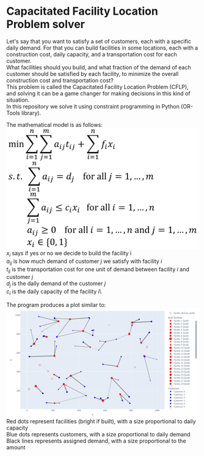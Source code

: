 # Capacitated Facility Location Problem solver

Let's say that you want to satisfy a set of customers, each with a specific daily demand. For that you can build facilities in some locations, each with a construction cost, daily capacity, and a transportation cost for each customer.\
What facilities should you build, and what fraction of the demand of each customer should be satisfied by each facility, to minimize the overall construction cost and transportation cost?\
This problem is called the Capacitated Facility Location Problem (CFLP), and solving it can be a game changer for making decisions in this kind of situation.\
In this repository we solve it using constraint programming in Python (OR-Tools library).

The mathematical model is as follows:\
![model](model.png)
$x_{i}$ says if yes or no we decide to build the facility i\
$a_{ij}$ is how much demand of customer $j$ we satisfy with facility $i$\
$t_{ij}$ is the transportation cost for one unit of demand between facility $i$ and customer $j$\
$d_{j}$ is the daily demand of the customer $j$\
$c_{i}$ is the daily capacity of the facility $i$\

The program produces a plot similar to:\
![plot](plot.png)\
Red dots represent facilities (bright if built), with a size proportional to daily capacity\
Blue dots represents customers, with a size proportional to daily demand\
Black lines represents assigned demand, with a size proportional to the amount